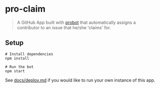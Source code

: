 # pro-claim

> A GitHub App built with [probot](https://github.com/probot/probot) that automatically assigns a contributor to an issue that he/she 'claims' for.

## Setup

```
# Install dependencies
npm install

# Run the bot
npm start
```

See [docs/deploy.md](docs/deploy.md) if you would like to run your own instance of this app.

